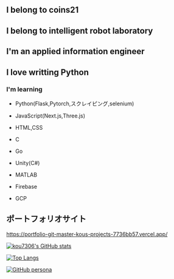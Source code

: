 ## I belong to coins21
## I belong to intelligent robot laboratory
## I'm an applied information engineer
## I love writting Python
###
### I'm learning 
- Python(Flask,Pytorch,スクレイピング,selenium)
- JavaScript(Next.js,Three.js)
- HTML,CSS
- C
- Go
- Unity(C#)
- MATLAB
- Firebase

- GCP

## ポートフォリオサイト
https://portfolio-git-master-kous-projects-7736bb57.vercel.app/

  
[![kou7306's GitHub stats](https://github-readme-stats.vercel.app/api?username=kou7306&theme=vue-dark&show_icons=true)](https://github.com/kou7306/github-readme-stats)

[![Top Langs](https://github-readme-stats.vercel.app/api/top-langs/?username=kou7306&theme=vue-dark&show_icons=true&layout=compact)](https://github.com/kou7306/github-readme-stats)


[![GitHub persona](https://read-413014.an.r.appspot.com/create?username=kou7306)](https://github.com/kou7306/github-readme-stats)




<!--
**kou7306/kou7306** is a ✨ _special_ ✨ repository because its `README.md` (this file) appears on your GitHub profile.

Here are some ideas to get you started:

- 🔭 I’m currently working on ...
- 🌱 I’m currently learning ...
- 👯 I’m looking to collaborate on ...
- 🤔 I’m looking for help with ...
- 💬 Ask me about ...
- 📫 How to reach me: ...
- 😄 Pronouns: ...
- ⚡ Fun fact: ...
-->
